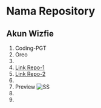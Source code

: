 # Nama Repository
## Akun Wizfie
1. Coding-PGT
2. Oreo
3. 
4. [Link Repo-1](https://github.com/Wizfie/Coding-PGT)
5. [Link Repo-2](https://github.com/Wizfie/Oreo)
6. 
7. Preview ![SS](https://github.com/Wizfie/Oreo/blob/main/11.png)
8. 
9. <Wisfie>
